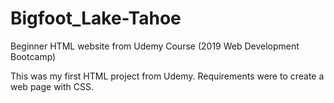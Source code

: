 # Bigfoot_Lake-Tahoe
Beginner HTML website from Udemy Course (2019 Web Development Bootcamp)

This was my first HTML project from Udemy.  Requirements were to create a web page with CSS.
